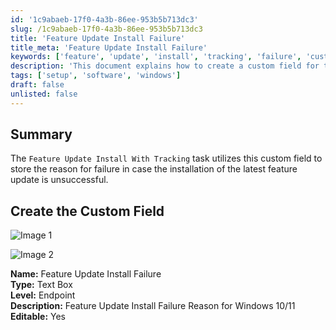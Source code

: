```yaml
---
id: '1c9abaeb-17f0-4a3b-86ee-953b5b713dc3'
slug: /1c9abaeb-17f0-4a3b-86ee-953b5b713dc3
title: 'Feature Update Install Failure'
title_meta: 'Feature Update Install Failure'
keywords: ['feature', 'update', 'install', 'tracking', 'failure', 'custom', 'field', 'windows']
description: 'This document explains how to create a custom field for tracking the reasons for failure during the installation of the latest feature update for Windows 10/11. It includes details on field configuration and usage.'
tags: ['setup', 'software', 'windows']
draft: false
unlisted: false
---
```


## Summary

The `Feature Update Install With Tracking` task utilizes this custom field to store the reason for failure in case the installation of the latest feature update is unsuccessful.

## Create the Custom Field

![Image 1](../../../static/img/docs/1c9abaeb-17f0-4a3b-86ee-953b5b713dc3/image_1.webp)

![Image 2](../../../static/img/docs/1c9abaeb-17f0-4a3b-86ee-953b5b713dc3/image_2.webp)

**Name:** Feature Update Install Failure  
**Type:** Text Box  
**Level:** Endpoint  
**Description:** Feature Update Install Failure Reason for Windows 10/11  
**Editable:** Yes  